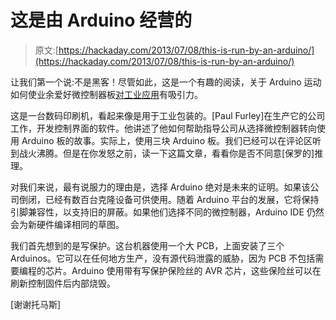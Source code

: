 # 这是由 Arduino 经营的

> 原文:[https://hackaday.com/2013/07/08/this-is-run-by-an-arduino/](https://hackaday.com/2013/07/08/this-is-run-by-an-arduino/)

让我们第一个说:不是黑客！尽管如此，这是一个有趣的阅读，关于 Arduino 运动如何使业余爱好微控制器板[对工业应用](http://paulfurley.com/arduino-isnt-just-for-hackers/)有吸引力。

这是一台数码印刷机，看起来像是用于工业包装的。[Paul Furley]在生产它的公司工作，开发控制界面的软件。他讲述了他如何帮助指导公司从选择微控制器转向使用 Arduino 板的故事。实际上，使用三块 Arduino 板。我们已经可以在评论区听到战火沸腾。但是在你发怒之前，读一下这篇文章，看看你是否不同意[保罗的]推理。

对我们来说，最有说服力的理由是，选择 Arduino 绝对是未来的证明。如果该公司倒闭，已经有数百台克隆设备可供使用。随着 Arduino 平台的发展，它将保持引脚兼容性，以支持旧的屏蔽。如果他们选择不同的微控制器，Arduino IDE 仍然会为新硬件编译相同的草图。

我们首先想到的是写保护。这台机器使用一个大 PCB，上面安装了三个 Arduinos。它可以在任何地方生产，没有源代码泄露的威胁，因为 PCB 不包括需要编程的芯片。Arduino 使用带有写保护保险丝的 AVR 芯片，这些保险丝可以在刷新控制固件后内部烧毁。

[谢谢托马斯]